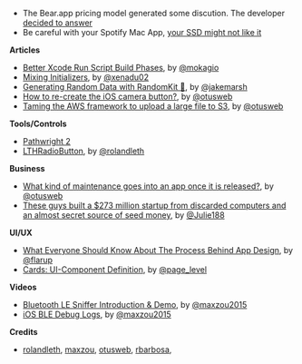 * The Bear.app pricing model generated some discution. The developer [decided to answer](http://help.shinyfrog.net/discussions/bear/302-pricing-model)
* Be careful with your Spotify Mac App, [your SSD might not like it](https://community.spotify.com/t5/Ongoing-Issues/Major-I-O-write-bytes-on-the-Spotify-Desktop-app-It-will-kill/idc-p/1365378#M25879)

**Articles**

* [Better Xcode Run Script Build Phases](http://www.mokacoding.com/blog/better-build-phase-scripts/), by [@mokagio](https://twitter.com/mokagio)
* [Mixing Initializers](http://www.russbishop.net/mixing-initializers), by [@xenadu02](https://twitter.com/xenadu02)
* [Generating Random Data with RandomKit 🎲](https://littlebitesofcocoa.com/285-generating-random-data-with-randomkit), by [@jakemarsh](https://twitter.com/jakemarsh)
* [How to re-create the iOS camera button?](http://www.mobdesignapps.fr/blog/2016/10/21/how-to-re-create-the-ios-camera-button?utm_source=iosGoodies&utm_medium=email&utm_campaign=awareness), by [@otusweb](https://twitter.com/otusweb)
* [Taming the AWS framework to upload a large file to S3](http://www.mobdesignapps.fr/blog/2016/10/26/uploading-large-file-to-aws-s3-in-the-background?utm_source=iosGoodies&utm_medium=email&utm_campaign=awareness), by [@otusweb](https://twitter.com/otusweb)

**Tools/Controls**

* [Pathwright 2](https://www.pathwright.com/two)
* [LTHRadioButton](https://github.com/rolandleth/LTHRadioButton), by [@rolandleth](https://twitter.com/rolandleth)

**Business**

* [What kind of maintenance goes into an app once it is released?](http://www.mobdesignapps.fr/blog/2016/10/12/what-kind-of-maintenance-goes-into-an-app-once-it-is-released?utm_source=iosGoodies&utm_medium=email&utm_campaign=awareness), by [@otusweb](https://twitter.com/otusweb)
* [These guys built a $273 million startup from discarded computers and an almost secret source of seed money](http://www.businessinsider.com/how-thousandeyes-grew-up-from-discarded-computers-2016-11), by [@Julie188](https://twitter.com/Julie188)

**UI/UX**

* [What Everyone Should Know About The Process Behind App Design](https://www.smashingmagazine.com/2016/11/what-everyone-should-know-about-the-process-behind-app-design/), by [@flarup](https://twitter.com/flarup)
* [Cards: UI-Component Definition](https://www.nngroup.com/articles/cards-component/), by [@page_level](https://twitter.com/page_level)

**Videos**

* [Bluetooth LE Sniffer Introduction & Demo](http://youtu.be/2-1Dy2KzqE4), by [@maxzou2015](https://twitter.com/maxzou2015)
* [iOS BLE Debug Logs](http://youtu.be/M_YEqFHM6Xs), by [@maxzou2015](https://twitter.com/maxzou2015)

**Credits**

* [rolandleth](https://github.com/rolandleth), [maxzou](https://github.com/zouchaoqun), [otusweb](https://github.com/otusweb), [rbarbosa](https://github.com/rbarbosa),

